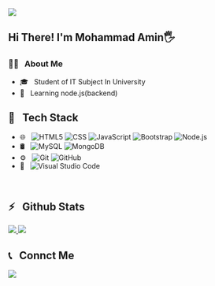 <img align="center" src="https://user-images.githubusercontent.com/74038190/212748830-4c709398-a386-4761-84d7-9e10b98fbe6e.gif" />
<h2>Hi There! I'm Mohammad Amin🖐</h2>

<h3>👨‍💻 &nbsp; About Me</h3>

- 🎓 &nbsp; Student of IT Subject In University
- 🌱 &nbsp; Learning node.js(backend)

<h2>🔧 &nbsp; Tech Stack</h2>


- 🌐 &nbsp;
  ![HTML5](https://img.shields.io/badge/-HTML5-333333?style=flat&logo=HTML5)
  ![CSS](https://img.shields.io/badge/-CSS-333333?style=flat&logo=CSS3&logoColor=1572B6)
  ![JavaScript](https://img.shields.io/badge/-JavaScript-333333?style=flat&logo=javascript)
  ![Bootstrap](https://img.shields.io/badge/-Bootstrap-333333?style=flat&logo=bootstrap&logoColor=563D7C)
  ![Node.js](https://img.shields.io/badge/-Node.js-333333?style=flat&logo=node.js)
- 🛢 &nbsp;
  ![MySQL](https://img.shields.io/badge/-MySQL-333333?style=flat&logo=mysql)
  ![MongoDB](https://img.shields.io/badge/-MongoDB-333333?style=flat&logo=mongodb)
- ⚙️ &nbsp;
  ![Git](https://img.shields.io/badge/-Git-333333?style=flat&logo=git)
  ![GitHub](https://img.shields.io/badge/-GitHub-333333?style=flat&logo=github)
- 🔧 &nbsp;
  ![Visual Studio Code](https://img.shields.io/badge/-Visual%20Studio%20Code-333333?style=flat&logo=visual-studio-code&logoColor=007ACC)

<br />

<h2>⚡️ &nbsp; Github Stats</h2>

<a href="https://github.com/sabzlearn-ir">
  <img src="https://github-readme-stats.vercel.app/api?username=AminServerSide&show_icons=true&theme=radical" />
  <img src="https://github-readme-stats.vercel.app/api/top-langs/?username=AminServerSide" />
</a>

<h2>📞 &nbsp; Connct Me </h2>

<p>
  <a href="https://t.me/AMINN004/">
    <img src="https://img.shields.io/badge/Telegram-@AMINN004-blue?style=flat&logo=telegram" />
  </a>
</p>

<br />

